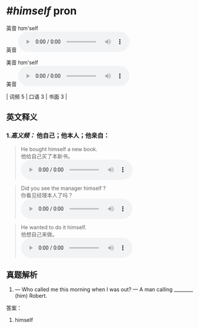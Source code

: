 # ***\#himself*** pron
英音 hɪm'self  
英音
<audio src="./media/himself-B.aac" controls="controls"></audio>

美音 hɪm'self  
美音
<audio src="./media/himself.aac" controls="controls"></audio>



| 词频 5 | 口语 3 | 书面 3 |  

英文释义
---
### 1.*高义频：* **他自己；他本人；他亲自：**  

 > He bought himself a new book.  
 > 他给自己买了本新书。    
<audio src="./media/himself-1.aac" controls="controls"></audio>

 > Did you see the manager himself ?  
 > 你看见经理本人了吗？    
<audio src="./media/himself-2.aac" controls="controls"></audio>

 > He wanted to do it himself.  
 > 他想自己来做。    
<audio src="./media/himself-3.aac" controls="controls"></audio>


真题解析
---
1. — Who called me this morning when I was out?
— A man calling ________ (him) Robert.  

答案：
1. himself  

